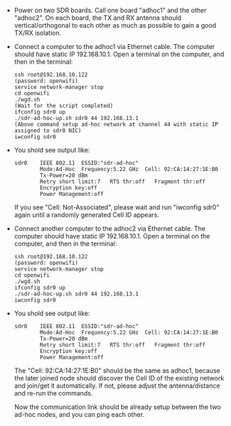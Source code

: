 <!--
Author: Xianjun jiao
SPDX-FileCopyrightText: 2019 UGent
SPDX-License-Identifier: AGPL-3.0-or-later
-->


- Power on two SDR boards. Call one board "adhoc1" and the other "adhoc2". On each board, the TX and RX antenna should vertical/orthogonal to each other as much as possible to gain a good TX/RX isolation.
- Connect a computer to the adhoc1 via Ethernet cable. The computer should have static IP 192.168.10.1. Open a terminal on the computer, and then in the terminal:
  ```
  ssh root@192.168.10.122
  (password: openwifi)
  service network-manager stop
  cd openwifi
  ./wgd.sh
  (Wait for the script completed)
  ifconfig sdr0 up
  ./sdr-ad-hoc-up.sh sdr0 44 192.168.13.1
  (Above command setup ad-hoc network at channel 44 with static IP assigned to sdr0 NIC)
  iwconfig sdr0
  ```
- You shold see output like:
  ```
  sdr0    IEEE 802.11  ESSID:"sdr-ad-hoc"  
          Mode:Ad-Hoc  Frequency:5.22 GHz  Cell: 92:CA:14:27:1E:B0   
          Tx-Power=20 dBm   
          Retry short limit:7   RTS thr:off   Fragment thr:off
          Encryption key:off
          Power Management:off
  ```
  If you see "Cell: Not-Associated", please wait and run "iwconfig sdr0" again until a randomly generated Cell ID appears.

- Connect another computer to the adhoc2 via Ethernet cable. The computer should have static IP 192.168.10.1. Open a terminal on the computer, and then in the terminal:
  ```
  ssh root@192.168.10.122
  (password: openwifi)
  service network-manager stop
  cd openwifi
  ./wgd.sh
  ifconfig sdr0 up
  ./sdr-ad-hoc-up.sh sdr0 44 192.168.13.1
  iwconfig sdr0
  ```
- You shold see output like:
  ```
  sdr0    IEEE 802.11  ESSID:"sdr-ad-hoc"  
          Mode:Ad-Hoc  Frequency:5.22 GHz  Cell: 92:CA:14:27:1E:B0   
          Tx-Power=20 dBm   
          Retry short limit:7   RTS thr:off   Fragment thr:off
          Encryption key:off
          Power Management:off
  ```
  The "Cell: 92:CA:14:27:1E:B0" should be the same as adhoc1, because the later joined node should discover the Cell ID of the existing network and join/get it automatically. If not, please adjust the antenna/distance and re-run the commands.

  Now the communication link should be already setup between the two ad-hoc nodes, and you can ping each other.

